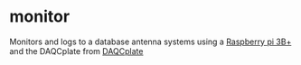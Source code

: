 # monitor
Monitors and logs to a database antenna systems using a [Raspberry pi 3B+](https://www.raspberrypi.org/products/raspberry-pi-3-model-b-plus/) and the DAQCplate from [DAQCplate](https://pi-plates.com/daqcr1/)


